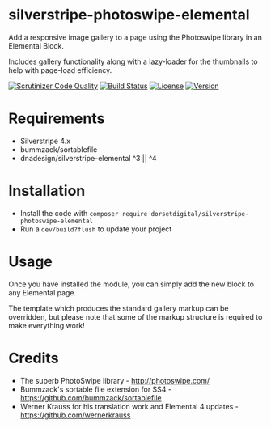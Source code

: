 # silverstripe-photoswipe-elemental

Add a responsive image gallery to a page using the Photoswipe library in an Elemental Block.

Includes gallery functionality along with a lazy-loader for the thumbnails to help with page-load efficiency.

[![Scrutinizer Code Quality](https://scrutinizer-ci.com/g/DorsetDigital/silverstripe-photoswipe-elemental/badges/quality-score.png?b=master)](https://scrutinizer-ci.com/g/DorsetDigital/silverstripe-photoswipe-elemental/?branch=master)
[![Build Status](https://scrutinizer-ci.com/g/DorsetDigital/silverstripe-photoswipe-elemental/badges/build.png?b=master)](https://scrutinizer-ci.com/g/DorsetDigital/silverstripe-photoswipe-elemental/build-status/master)
[![License](https://img.shields.io/badge/License-BSD%203--Clause-blue.svg)](LICENSE.md)
[![Version](http://img.shields.io/packagist/v/dorsetdigital/silverstripe-photoswipe-elemental.svg?style=flat)](https://packagist.org/packages/dorsetdigital/silverstripe-cdnrewrite)

# Requirements
* Silverstripe 4.x
* bummzack/sortablefile
* dnadesign/silverstripe-elemental ^3 || ^4



# Installation
* Install the code with `composer require dorsetdigital/silverstripe-photoswipe-elemental`
* Run a `dev/build?flush` to update your project

# Usage
Once you have installed the module, you can simply add the new block to any Elemental page.  


The template which produces the standard gallery markup can be overridden, but please note that some of the markup structure is required to make everything work!


# Credits

* The superb PhotoSwipe library - http://photoswipe.com/
* Bummzack's sortable file extension for SS4 - https://github.com/bummzack/sortablefile
* Werner Krauss for his translation work and Elemental 4 updates - https://github.com/wernerkrauss